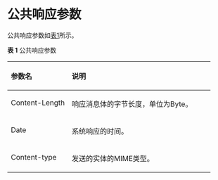 # 公共响应参数<a name="dli_02_0013"></a>

公共响应参数如[表1](#table267819431566)所示。

**表 1**  公共响应参数

<a name="table267819431566"></a>
<table><thead align="left"><tr id="row156791843175615"><th class="cellrowborder" valign="top" width="30%" id="mcps1.2.3.1.1"><p id="p1667964385616"><a name="p1667964385616"></a><a name="p1667964385616"></a>参数名</p>
</th>
<th class="cellrowborder" valign="top" width="70%" id="mcps1.2.3.1.2"><p id="p9679943175615"><a name="p9679943175615"></a><a name="p9679943175615"></a>说明</p>
</th>
</tr>
</thead>
<tbody><tr id="row86792431567"><td class="cellrowborder" valign="top" width="30%" headers="mcps1.2.3.1.1 "><p id="p967914437561"><a name="p967914437561"></a><a name="p967914437561"></a>Content-Length</p>
</td>
<td class="cellrowborder" valign="top" width="70%" headers="mcps1.2.3.1.2 "><p id="p106791436564"><a name="p106791436564"></a><a name="p106791436564"></a>响应消息体的字节长度，单位为Byte。</p>
</td>
</tr>
<tr id="row1467916439565"><td class="cellrowborder" valign="top" width="30%" headers="mcps1.2.3.1.1 "><p id="p17679843165617"><a name="p17679843165617"></a><a name="p17679843165617"></a>Date</p>
</td>
<td class="cellrowborder" valign="top" width="70%" headers="mcps1.2.3.1.2 "><p id="p1067944345615"><a name="p1067944345615"></a><a name="p1067944345615"></a>系统响应的时间。</p>
</td>
</tr>
<tr id="row14679184311564"><td class="cellrowborder" valign="top" width="30%" headers="mcps1.2.3.1.1 "><p id="p567916431564"><a name="p567916431564"></a><a name="p567916431564"></a>Content-type</p>
</td>
<td class="cellrowborder" valign="top" width="70%" headers="mcps1.2.3.1.2 "><p id="p667944315565"><a name="p667944315565"></a><a name="p667944315565"></a>发送的实体的MIME类型。</p>
</td>
</tr>
</tbody>
</table>

